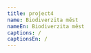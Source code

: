 ```yaml
---
title: project4
name: Biodiverzita měst
nameEn: Biodiverzita měst
captions: /
captionsEn: /
---
```

<div class="cz">
</div>

<div class="en">
</div>
